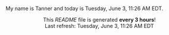 My name is Tanner and today is Tuesday, June 3, 11:26 AM EDT.

<p align="center">This <i>README</i> file is generated <b>every 3 hours</b>!</br>Last refresh: Tuesday, June 3, 11:26 AM EDT<br /></p>
